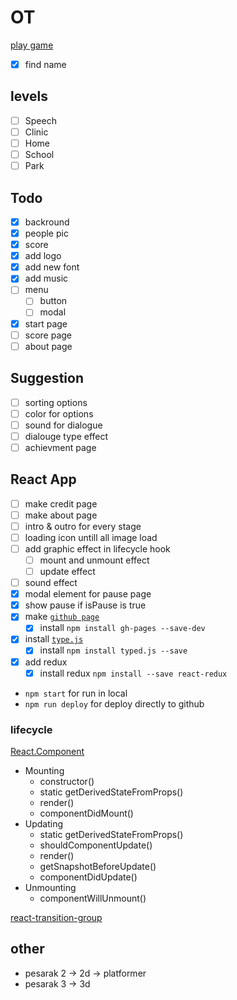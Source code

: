 # OT

[play game](https://magic-light-team.github.io/ot/)

- [x] find name

## levels

- [ ] Speech
- [ ] Clinic
- [ ] Home
- [ ] School
- [ ] Park

## Todo

- [x] backround
- [x] people pic
- [x] score
- [x] add logo
- [x] add new font
- [x] add music
- [ ] menu
  - [ ] button
  - [ ] modal
- [x] start page
- [ ] score page
- [ ] about page

## Suggestion

- [ ] sorting options
- [ ] color for options
- [ ] sound for dialogue
- [ ] dialouge type effect
- [ ] achievment page

## React App

- [ ] make credit page
- [ ] make about page
- [ ] intro & outro for every stage
- [ ] loading icon untill all image load
- [ ] add graphic effect in lifecycle hook
  - [ ] mount and unmount effect
  - [ ] update effect
- [ ] sound effect
- [x] modal element for pause page
- [x] show pause if isPause is true
- [x] make [`github page`](https://github.com/gitname/react-gh-pages)
  - [x] install `npm install gh-pages --save-dev`
- [x] install [`type.js`](https://github.com/mattboldt/typed.js/)
  - [x] install `npm install typed.js --save`
- [x] add redux
  - [x] install redux `npm install --save react-redux`

* `npm start` for run in local
* `npm run deploy` for deploy directly to github

### lifecycle

[React.Component](https://reactjs.org/docs/react-component.html)

* Mounting
  * constructor()
  * static getDerivedStateFromProps()
  * render()
  * componentDidMount()
* Updating
  * static getDerivedStateFromProps()
  * shouldComponentUpdate()
  * render()
  * getSnapshotBeforeUpdate()
  * componentDidUpdate()
* Unmounting
  * componentWillUnmount()

[react-transition-group](https://github.com/reactjs/react-transition-group/tree/master)

## other

* pesarak 2 -> 2d -> platformer
* pesarak 3 -> 3d